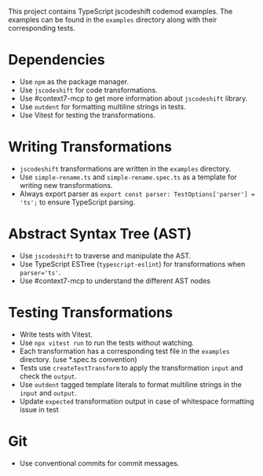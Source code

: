 This project contains TypeScript jscodeshift codemod examples.
The examples can be found in the `examples` directory along with their corresponding tests.

# Dependencies
- Use `npm` as the package manager.
- Use `jscodeshift` for code transformations.
- Use #context7-mcp to get more information about `jscodeshift` library.
- Use `outdent` for formatting multiline strings in tests.
- Use Vitest for testing the transformations.

# Writing Transformations
- `jscodeshift` transformations are written in the `examples` directory.
- Use `simple-rename.ts` and `simple-rename.spec.ts` as a template for writing new transformations.
- Always export parser as `export const parser: TestOptions['parser'] = 'ts';` to ensure TypeScript parsing.

# Abstract Syntax Tree (AST)
- Use `jscodeshift` to traverse and manipulate the AST.
- Use TypeScript ESTree (`typescript-eslint`) for transformations when `parser='ts'`.
- Use #context7-mcp to understand the different AST nodes

# Testing Transformations
- Write tests with Vitest.
- Use `npx vitest run` to run the tests without watching.
- Each transformation has a corresponding test file in the `examples` directory. (use *.spec.ts convention)
- Tests use `createTestTransform` to apply the transformation `input` and check the `output`.
- Use `outdent` tagged template literals to format multiline strings in the `input` and `output`.
- Update `expected` transformation output in case of whitespace formatting issue in test

# Git
- Use conventional commits for commit messages.
